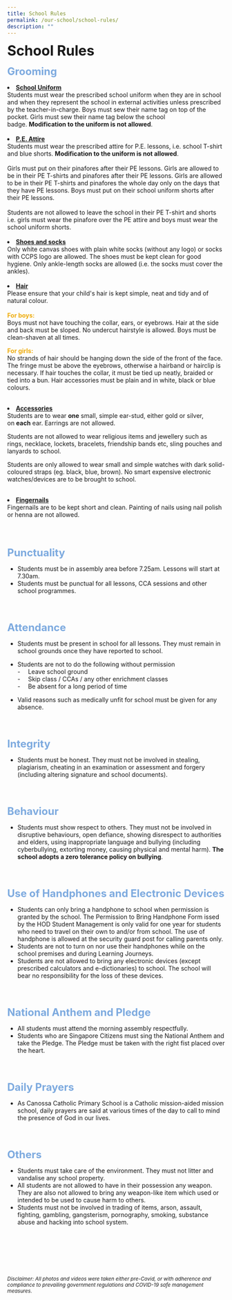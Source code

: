 ```yaml
---
title: School Rules
permalink: /our-school/school-rules/
description: ""
---
```

<b><font size=6>School Rules</font></b>

<b><font size=5 color="#7daadf">Grooming</font></b>

<li><b><u>School Uniform</u></b></li>
Students must wear the prescribed school uniform when they are in school and when they represent the school in external activities unless prescribed by the teacher-in-charge. Boys must sew their name tag on top of the pocket. Girls must sew their name tag below the school badge. <b>Modification to the uniform is not allowed</b>.
<br><br>
<li><b><u>P.E. Attire</u></b></li>
Students must wear the prescribed attire for P.E. lessons, i.e. school T-shirt and blue shorts. <b>Modification to the uniform is not allowed</b>.
<br><br>
Girls must put on their pinafores after their PE lessons. Girls are allowed to be in their PE T-shirts and pinafores after their PE lessons. Girls are allowed to be in their PE T-shirts and pinafores the whole day only on the days that they have PE lessons. Boys must put on their school uniform shorts after their PE lessons.
<br><br> 
Students are not allowed to leave the school in their PE T-shirt and shorts i.e. girls must wear the pinafore over the PE attire and boys must wear the school uniform shorts.
<br>
<br>
<li><b><u>Shoes and socks</u></b></li>
Only white canvas shoes with plain white socks (without any logo) or socks with CCPS logo are allowed. The shoes must be kept clean for good hygiene. Only ankle-length socks are allowed (i.e. the socks must cover the ankles).
<br>
<br>
<li><b><u>Hair</u></b></li> 
Please ensure that your child's hair is kept simple, neat and tidy and of natural colour.
<br><br>
<b><font color="#eeac0d">For boys:</font></b><br>
Boys must not have touching the collar, ears, or eyebrows. Hair at the side and back must be sloped. No undercut hairstyle is allowed. Boys must be clean-shaven at all times.

<b><font color="#eeac0d">For girls:</font></b><br>
No strands of hair should be hanging down the side of the front of the face. The fringe must be above the eyebrows, otherwise a hairband or hairclip is necessary. If hair touches the collar, it must be tied up neatly, braided or tied into a bun. Hair accessories must be plain and in white, black or blue colours.
<br>
<br>
<li><b><u>Accessories</u></b></li> 
Students are to wear <b>one</b> small, simple ear-stud, either gold or silver, on <b>each</b> ear. Earrings are not allowed.  

Students are not allowed to wear religious items and jewellery such as rings, necklace, lockets, bracelets, friendship bands etc, sling pouches and lanyards to school.  

Students are only allowed to wear small and simple watches with dark solid-coloured straps (eg. black, blue, brown). No smart expensive electronic watches/devices are to be brought to school.
<br>
<br>
<li><b><u>Fingernails</u></b></li>
Fingernails are to be kept short and clean. Painting of nails using nail polish or henna are not allowed.
<br>
<br>
<br>
<br>

<b><font size=5 color="#7daadf">Punctuality</font></b>
*   Students must be in assembly area before 7.25am. Lessons will start at 7.30am.
*   Students must be punctual for all lessons, CCA sessions and other school programmes.
<br>
<br>

<b><font size=5 color="#7daadf">Attendance</font></b>
*   Students must be present in school for all lessons. They must remain in school grounds once they have reported to school.
*   Students are not to do the following without permission
<br>-&emsp; Leave school ground
<br>-&emsp; Skip class / CCAs / any other enrichment classes
<br>-&emsp; Be absent for a long period of time

* Valid reasons such as medically unfit for school must be given for any absence.
<br>
<br>

<b><font size=5 color="#7daadf">Integrity</font></b>
*   Students must be honest. They must not be involved in stealing, plagiarism, cheating in an examination or assessment and forgery (including altering signature and school documents).
<br>
<br>

<b><font size=5 color="#7daadf">Behaviour</font></b>
*   Students must show respect to others. They must not be involved in disruptive behaviours, open defiance, showing disrespect to authorities and elders, using inappropriate language and bullying (including cyberbullying, extorting money, causing physical and mental harm). **The school adopts a zero tolerance policy on bullying**.
<br>
<br>

<b><font size=5 color="#7daadf">Use of Handphones and Electronic Devices</font></b>
*   Students can only bring a handphone to school when permission is granted by the school. The Permission to Bring Handphone Form issed by the HOD Student Management is only valid for one year for students who need to travel on their own to and/or from school. The use of handphone is allowed at the security guard post for calling parents only.
*   Students are not to turn on nor use their handphones while on the school premises and during Learning Journeys.
*   Students are not allowed to bring any electronic devices (except prescribed calculators and e-dictionaries) to school. The school will bear no responsibility for the loss of these devices.
<br>
<br>

<b><font size=5 color="#7daadf">National Anthem and Pledge</font></b>
*   All students must attend the morning assembly respectfully.
*   Students who are Singapore Citizens must sing the National Anthem and take the Pledge. The Pledge must be taken with the right fist placed over the heart.
<br>
<br>

<b><font size=5 color="#7daadf">Daily Prayers</font></b>
*   As Canossa Catholic Primary School is a Catholic mission-aided mission school, daily prayers are said at various times of the day to call to mind the presence of God in our lives.
<br>
<br>

<b><font size=5 color="#7daadf">Others</font></b>
*   Students must take care of the environment. They must not litter and vandalise any school property.
*   All students are not allowed to have in their possession any weapon. They are also not allowed to bring any weapon-like item which used or intended to be used to cause harm to others.
*   Students must not be involved in trading of items, arson, assault, fighting, gambling, gangsterism, pornography, smoking, substance abuse and hacking into school system.


<br><br><br><br><br><br>
<sup>_Disclaimer: All photos and videos were taken either pre-Covid, or with adherence and compliance to prevailing government regulations and COVID-19 safe management measures._</sup>
